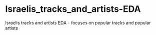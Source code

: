 # Israelis_tracks_and_artists-EDA
Israelis tracks and artists EDA  - focuses on popular tracks and popular artists
